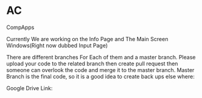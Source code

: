# AC
CompApps

Currently We are working on the Info Page and The Main Screen Windows(Right now dubbed Input Page)

There are different branches For Each of them and a master branch.
Please upload your code to the related branch then create pull request then someone can overlook the code and merge it to the master branch.
Master Branch is the final code, so it is a good idea to create back ups else where:

Google Drive Link:

